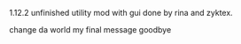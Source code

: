 1.12.2 unfinished utility mod with gui done by rina and zyktex.

change da world my final message goodbye
